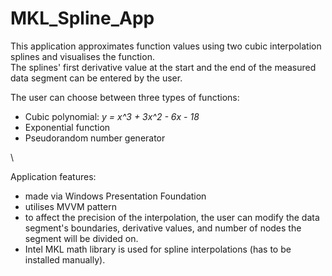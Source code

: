 # MKL_Spline_App
This application approximates function values using two cubic interpolation splines and visualises the function.
\
The splines' first derivative value at the start and the end of the measured data segment can be entered by the user. 

The user can choose between three types of functions:
- Cubic polynomial: _y = x^3 + 3x^2 - 6x - 18_
- Exponential function
- Pseudorandom number generator
<a/>
\

Application features:
- made via Windows Presentation Foundation
- utilises MVVM pattern
- to affect the precision of the interpolation, the user can modify the data segment's boundaries, derivative values, and number of nodes the segment will be divided on.
- Intel MKL math library is used for spline interpolations (has to be installed manually).
